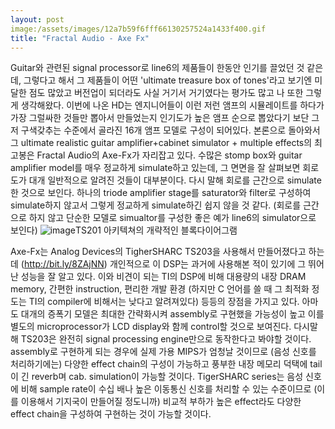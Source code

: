 ```yaml
---
layout: post
image:/assets/images/12a7b59f6fff66130257524a1433f400.gif
title: "Fractal Audio - Axe Fx"
---
```


Guitar와 관련된 signal processor로 line6의 제품들이 한동안 인기를 끌었던 것 같은데, 그렇다고 해서 그 제품들이 어떤 'ultimate treasure box of tones'라고 보기엔 미달한 점도 많았고 버전업이 되더라도 사실 거기서 거기였다는 평가도 많고 나 또한 그렇게 생각해왔다. 이번에 나온 HD는 엔지니어들이 이런 저런 앰프의 시뮬레이트를 하다가 가장 그럴싸한 것들만 뽑아서 만들었는지 인기도가 높은 앰프 순으로 뽑았다기 보단 그저 구색갖추는 수준에서 골라진 16개 앰프 모델로 구성이 되어있다. 
본론으로 돌아와서 그 ultimate realistic guitar amplifier+cabinet simulator + multiple effects의 최고봉은 Fractal Audio의 Axe-Fx가 자리잡고 있다. 수많은 stomp box와 guitar amplifier model를 매우 정교하게 simulate하고 있는데, 그 면면을 잘 살펴보면 회로도가 대개 일반적으로 알려진 것들이 대부분이다. 다시 말해 회로를 근간으로 simulate한 것으로 보인다. 하나의 triode amplifier stage를 saturator와 filter로 구성하여 simulate하지 않고서 그렇게 정교하게 simulate하긴 쉽지 않을 것 같다. (회로를 근간으로 하지 않고 단순한 모델로 simualtor를 구성한 좋은 예가 line6의 simulator으로 보인다)
![image](/assets/images/12a7b59f6fff66130257524a1433f400.gif)TS201 아키텍쳐의 개략적인 블록다이어그램


Axe-Fx는 Analog Devices의 TigherSHARC TS203을 사용해서 만들어졌다고 하는데 (http://bit.ly/8ZAjNN) 개인적으로 이 DSP는 과거에 사용해본 적이 있기에 그 뛰어난 성능을 잘 알고 있다. 이와 비견이 되는 TI의 DSP에 비해 대용량의 내장 DRAM memory, 간편한 instruction, 편리한 개발 환경 (하지만 C 언어를 쓸 때 그 최적화 정도는 TI의 compiler에 비해서는 낮다고 알려져있다) 등등의 장점을 가지고 있다. 아마도 대개의 증폭기 모델은 최대한 간략화시켜 assembly로 구현했을 가능성이 높고 이를 별도의 microprocessor가 LCD display와 함께 control할 것으로 보여진다. 다시말해 TS203은 완전히 signal processing engine만으로 동작한다고 봐야할 것이다. assembly로 구현하게 되는 경우에 실제 가용 MIPS가 엄청날 것이므로 (음성 신호를 처리하기에는) 다양한 effect chain의 구성이 가능하고 풍부한 내장 메모리 덕택에 tail이 긴 reverb며 cab. simulation이 가능할 것이다.
TigerSHARC series는 음성 신호에 비해 sample rate이 수십 배나 높은 이동통신 신호를 처리할 수 있는 수준이므로 (이를 이용해서 기지국이 만들어질 정도니까) 비교적 부하가 높은 effect라도 다양한 effect chain을 구성하여 구현하는 것이 가능할 것이다.



